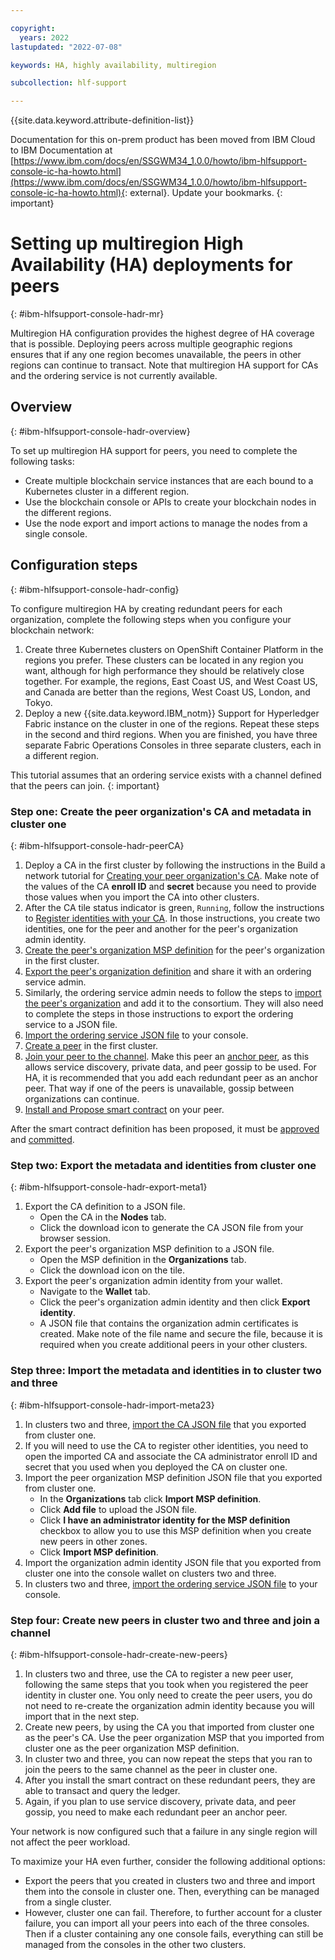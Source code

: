 ```yaml
---

copyright:
  years: 2022
lastupdated: "2022-07-08"

keywords: HA, highly availability, multiregion

subcollection: hlf-support

---
```


{{site.data.keyword.attribute-definition-list}}




Documentation for this on-prem product has been moved from IBM Cloud to IBM Documentation at [https://www.ibm.com/docs/en/SSGWM34_1.0.0/howto/ibm-hlfsupport-console-ic-ha-howto.html](https://www.ibm.com/docs/en/SSGWM34_1.0.0/howto/ibm-hlfsupport-console-ic-ha-howto.html){: external}. Update your bookmarks.
{: important}

# Setting up multiregion High Availability (HA) deployments for peers
{: #ibm-hlfsupport-console-hadr-mr}


Multiregion HA configuration provides the highest degree of HA coverage that is possible. Deploying peers across multiple geographic regions ensures that if any one region becomes unavailable, the peers in other regions can continue to transact. Note that multiregion HA support for CAs and the ordering service is not currently available.

## Overview
{: #ibm-hlfsupport-console-hadr-overview}

To set up multiregion HA support for peers, you need to complete the following tasks:
- Create multiple blockchain service instances that are each bound to a Kubernetes cluster in a different region.
- Use the blockchain console or APIs to create your blockchain nodes in the different regions.
- Use the node export and import actions to manage the nodes from a single console.

## Configuration steps
{: #ibm-hlfsupport-console-hadr-config}

To configure multiregion HA by creating redundant peers for each organization, complete the following steps when you configure your blockchain network:

1. Create three Kubernetes clusters   on OpenShift Container Platform in the regions you prefer. These clusters can be located in any region you want, although for high performance they should be relatively close together. For example, the regions, East Coast US, and West Coast US, and Canada are better than the regions, West Coast US, London, and Tokyo.
2. Deploy a new {{site.data.keyword.IBM_notm}} Support for Hyperledger Fabric instance on the cluster in one of the regions.   Repeat these steps in the second and third regions. When you are finished, you have three separate Fabric Operations Consoles in three separate clusters, each in a different region.

This tutorial assumes that an ordering service exists with a channel defined that the peers can join.
{: important}

### Step one: Create the peer organization's CA and metadata in cluster one
{: #ibm-hlfsupport-console-hadr-peerCA}

1. Deploy a CA in the first cluster by following the instructions in the Build a network tutorial for [Creating your peer organization's CA](/docs/hlf-support?topic=hlf-support-ibm-hlfsupport-console-build-network#ibm-hlfsupport-console-build-network-create-CA-org1CA). Make note of the values of the CA **enroll ID** and **secret** because you need to provide those values when you import the CA into other clusters.
2. After the CA tile status indicator is green, `Running`, follow the instructions to [Register identities with your CA](/docs/hlf-support?topic=hlf-support-ibm-hlfsupport-console-build-network#ibm-hlfsupport-console-build-network-use-CA-org1). In those instructions, you create two identities, one for the peer and another for the peer's organization admin identity.
3. [Create the peer's organization MSP definition](/docs/hlf-support?topic=hlf-support-ibm-hlfsupport-console-build-network#ibm-hlfsupport-console-build-network-create-peers-org1) for the peer's organization in the first cluster.
4. [Export the peer's organization definition](/docs/hlf-support?topic=hlf-support-ibm-hlfsupport-console-join-network#ibm-hlfsupport-console-join-network-add-org2-remote) and share it with an ordering service admin.
5. Similarly, the ordering service admin needs to follow the steps to [import the peer's organization](/docs/hlf-support?topic=hlf-support-ibm-hlfsupport-console-join-network#ibm-hlfsupport-console-join-network-import-remote-msp) and add it to the consortium. They will also need to complete the steps in those instructions to export the ordering service to a JSON file.
6. [Import the ordering service JSON file](/docs/hlf-support?topic=hlf-support-ibm-hlfsupport-console-join-network#ibm-hlfsupport-console-join-network-import-remote-orderer) to your console.
7. [Create a peer](/docs/hlf-support?topic=hlf-support-ibm-hlfsupport-console-build-network#ibm-hlfsupport-console-build-network-peer-create) in the first cluster.
8. [Join your peer to the channel](/docs/hlf-support?topic=hlf-support-ibm-hlfsupport-console-join-network#ibm-hlfsupport-console-join-network-join-peer-org2). Make this peer an [anchor peer](/docs/hlf-support?topic=hlf-support-ibm-hlfsupport-console-govern#ibm-hlfsupport-console-govern-channels-anchor-peers), as this allows service discovery, private data, and peer gossip to be used. For HA, it is recommended that you add each redundant peer as an anchor peer. That way if one of the peers is unavailable, gossip between organizations can continue.
5. [Install and Propose smart contract](/docs/hlf-support?topic=hlf-support-ibm-hlfsupport-console-smart-contracts-v2#ibm-hlfsupport-console-smart-contracts-v2-install-propose) on your peer.

After the smart contract definition has been proposed, it must be [approved](/docs/hlf-support?topic=hlf-support-ibm-hlfsupport-console-smart-contracts-v2#ibm-hlfsupport-console-smart-contracts-v2-approve) and [committed](/docs/hlf-support?topic=hlf-support-ibm-hlfsupport-console-smart-contracts-v2#ibm-hlfsupport-console-smart-contracts-v2-commit).

### Step two: Export the metadata and identities from cluster one
{: #ibm-hlfsupport-console-hadr-export-meta1}

1. Export the CA definition to a JSON file.
    - Open the CA in the **Nodes** tab.
    - Click the download icon to generate the CA JSON file from your browser session.
2. Export the peer's organization MSP definition to a JSON file.
    - Open the MSP definition in the **Organizations** tab.
    - Click the download icon on the tile.
3. Export the peer's organization admin identity from your wallet.
    - Navigate to the **Wallet** tab.
    - Click the peer's organization admin identity and then click **Export identity**.
    - A JSON file that contains the organization admin certificates is created. Make note of the file name and secure the file, because it is required when you create additional peers in your other clusters.

### Step three: Import the metadata and identities in to cluster two and three
{: #ibm-hlfsupport-console-hadr-import-meta23}

1. In clusters two and three, [import the CA JSON file](/docs/hlf-support?topic=hlf-support-ibm-hlfsupport-console-import-nodes#ibm-hlfsupport-console-import-ca) that you exported from cluster one.  
2. If you will need to use the CA to register other identities, you need to open the imported CA and associate the CA administrator enroll ID and secret that you used when you deployed the CA on cluster one.
3. Import the peer organization MSP definition JSON file that you exported from cluster one.
    - In the **Organizations** tab click **Import MSP definition**.
    - Click **Add file** to upload the JSON file.
    - Click **I have an administrator identity for the MSP definition** checkbox to allow you to use this MSP definition when you create new peers in other zones.
    - Click **Import MSP definition**.
4. Import the organization admin identity JSON file that you exported from cluster one into the console wallet on clusters two and three.
5. In clusters two and three, [import the ordering service JSON file](/docs/hlf-support?topic=hlf-support-ibm-hlfsupport-console-join-network#ibm-hlfsupport-console-join-network-import-remote-orderer) to your console.

### Step four: Create new peers in cluster two and three and join a channel
{: #ibm-hlfsupport-console-hadr-create-new-peers}

1. In clusters two and three, use the CA to register a new peer user, following the same steps that you took when you registered the peer identity in cluster one. You only need to create the peer users, you do not need to re-create the organization admin identity because you will import that in the next step.
2. Create new peers, by using the CA you that imported from cluster one as the peer's CA. Use the peer organization MSP that you imported from cluster one as the peer organization MSP definition.
3. In cluster two and three, you can now repeat the steps that you ran to join the peers to the same channel as the peer in cluster one. 
4. After you install the smart contract on these redundant peers, they are able to transact and query the ledger.
5. Again, if you plan to use service discovery, private data, and peer gossip, you need to make each redundant peer an anchor peer.  

Your network is now configured such that a failure in any single region will not affect the peer workload.  

To maximize your HA even further, consider the following additional options:
- Export the peers that you created in clusters two and three and import them into the console in cluster one. Then, everything can be managed from a single cluster.
- However, cluster one can fail. Therefore, to further account for a cluster failure, you can import all your peers into each of the three consoles. Then if a cluster containing any one console fails, everything can still be managed from the consoles in the other two clusters.


